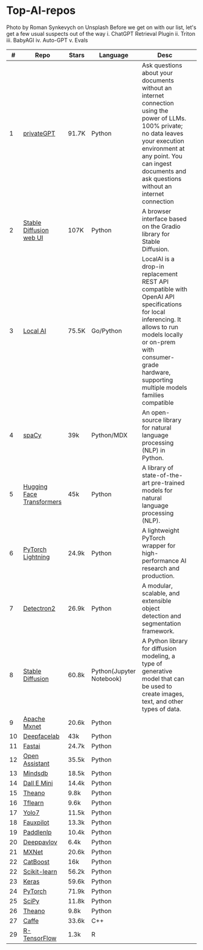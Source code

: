 # Top-AI-repos

Photo by Roman Synkevych on Unsplash
Before we get on with our list, let's get a few usual suspects out of the way
i. ChatGPT Retrieval Plugin
ii. Triton
iii. BabyAGI
iv. Auto-GPT
v. Evals


|#|  Repo  | Stars  |  Language |  Desc |   |
|---|---|---|---|---|---|
|1|[privateGPT](https://github.com/imartinez/privateGPT)|91.7K|   Python |  Ask questions about your documents without an internet connection using the power of LLMs. 100% private; no data leaves your execution environment at any point. You can ingest documents and ask questions without an internet connection |   |
|2|[Stable Diffusion web UI](https://github.com/AUTOMATIC1111/stable-diffusion-webui#stable-diffusion-web-ui)|107K| Python   |  A browser interface based on the Gradio library for Stable Diffusion. |   |
|3|[Local AI](https://github.com/go-skynet/LocalAI)|75.5K|   Go/Python |  LocalAI is a drop-in replacement REST API compatible with OpenAI API specifications for local inferencing. It allows to run models locally or on-prem with consumer-grade hardware, supporting multiple models families compatible |   |
|4|	[spaCy](https://github.com/explosion/spaCy)	| 39k		| Python/MDX		| An open-source library for natural language processing (NLP) in Python.	|
|5| [Hugging Face Transformers](https://github.com/huggingface/transformers)	| 45k	| Python	| A library of state-of-the-art pre-trained models for natural language processing (NLP).| 
|6| [PyTorch Lightning](https://github.com/Lightning-AI/lightning)	| 24.9k	| Python	| A lightweight PyTorch wrapper for high-performance AI research and production.| 
|7| [Detectron2](https://github.com/facebookresearch/detectron2)	| 26.9k	| Python	| A modular, scalable, and extensible object detection and segmentation framework.| 
|8| [Stable Diffusion](https://github.com/CompVis/stable-diffusion)	| 60.8k	| Python(Jupyter Notebook)	| A Python library for diffusion modeling, a type of generative model that can be used to create images, text, and other types of data.| 
|9| [Apache Mxnet](https://github.com/apache/mxnet)	| 20.6k	| Python	| | 
|10| [Deepfacelab](https://github.com/iperov/DeepFaceLab)	| 43k	| Python	| | 
|11| [Fastai](https://github.com/fastai/fastai)	| 24.7k	| Python	| | 
|12| [Open Assistant](https://github.com/LAION-AI/Open-Assistant)	| 35.5k	| Python	| | 
|13| [Mindsdb](https://github.com/mindsdb/mindsdb)	| 18.5k	| Python	| | 
|14| [Dall E Mini](https://github.com/borisdayma/dalle-mini)	| 14.4k	| Python	| | 
|15| [Theano](https://github.com/Theano/Theano)	| 9.8k	| Python	| | 
|16| [Tflearn](https://github.com/tflearn/tflearn)	| 9.6k	| Python	| | 
|17| [Yolo7](https://github.com/WongKinYiu/yolov7)	| 11.5k	| Python	| | 
|18| [Fauxpilot](https://github.com/fauxpilot/fauxpilot)	| 13.3k	| Python	| | 
|19| [Paddlenlp](https://github.com/PaddlePaddle/PaddleNLP)	| 10.4k	| Python	| | 
|20| [Deeppavlov](https://github.com/deeppavlov/DeepPavlov)	| 6.4k	| Python	| | 
|21| [MXNet](https://github.com/apache/mxnet)	| 20.6k	| Python	| | 
|22| [CatBoost](https://github.com/catboost/catboost)	| 16k	| Python	| | 
|22| [Scikit-learn](https://github.com/scikit-learn/scikit-learn)	| 56.2k	| Python	| | 
|23| [Keras](https://github.com/keras-team/keras)	| 59.6k	| Python	| | 
|24| [PyTorch](https://github.com/pytorch/pytorch)	| 71.9k	| Python	| | 
|25| [SciPy](https://github.com/scipy/scipy)	| 11.8k	| Python	| | 
|26| [Theano](https://github.com/Theano/Theano)	| 9.8k	| Python	| | 
|27| [Caffe](https://github.com/BVLC/caffe)	| 33.6k	| C++	| |
|29| [R-TensorFlow](https://github.com/rstudio/tensorflow)	| 1.3k	| R	| | 


